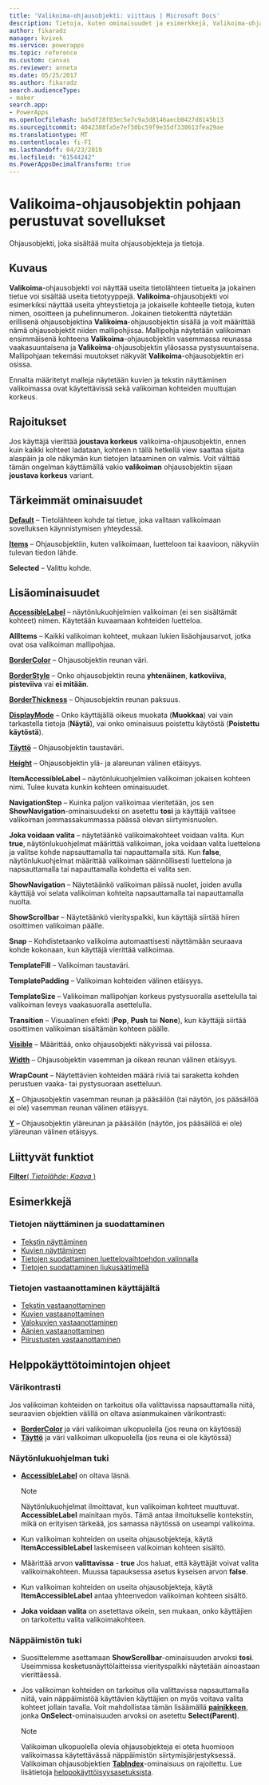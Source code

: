 ```yaml
---
title: 'Valikoima-ohjausobjekti: viittaus | Microsoft Docs'
description: Tietoja, kuten ominaisuudet ja esimerkkejä, Valikoima-ohjausobjektista
author: fikaradz
manager: kvivek
ms.service: powerapps
ms.topic: reference
ms.custom: canvas
ms.reviewer: anneta
ms.date: 05/25/2017
ms.author: fikaradz
search.audienceType:
- maker
search.app:
- PowerApps
ms.openlocfilehash: ba5df28f03ec5e7c9a3d8146aecb0427d8145b13
ms.sourcegitcommit: 4042388fa5e7ef50bc59f9e35df330613fea29ae
ms.translationtype: MT
ms.contentlocale: fi-FI
ms.lasthandoff: 04/23/2019
ms.locfileid: "61544242"
ms.PowerAppsDecimalTransform: true
---
```

# <a name="gallery-control-in-canvas-apps"></a>Valikoima-ohjausobjektin pohjaan perustuvat sovellukset

Ohjausobjekti, joka sisältää muita ohjausobjekteja ja tietoja.

## <a name="description"></a>Kuvaus

**Valikoima**-ohjausobjekti voi näyttää useita tietolähteen tietueita ja jokainen tietue voi sisältää useita tietotyyppejä. **Valikoima**-ohjausobjekti voi esimerkiksi näyttää useita yhteystietoja ja jokaiselle kohteelle tietoja, kuten nimen, osoitteen ja puhelinnumeron. Jokainen tietokenttä näytetään erillisenä ohjausobjektina **Valikoima**-ohjausobjektin sisällä ja voit määrittää nämä ohjausobjektit niiden mallipohjissa. Mallipohja näytetään valikoiman ensimmäisenä kohteena **Valikoima**-ohjausobjektin vasemmassa reunassa vaakasuuntaisena ja **Valikoima**-ohjausobjektin yläosassa pystysuuntaisena. Mallipohjaan tekemäsi muutokset näkyvät **Valikoima**-ohjausobjektin eri osissa.

Ennalta määritetyt malleja näytetään kuvien ja tekstin näyttäminen valikoimassa ovat käytettävissä sekä valikoiman kohteiden muuttujan korkeus.

## <a name="limitations"></a>Rajoitukset

Jos käyttäjä vierittää **joustava korkeus** valikoima-ohjausobjektin, ennen kuin kaikki kohteet ladataan, kohteen n tällä hetkellä view saattaa sijaita alaspäin ja ole näkymän kun tietojen lataaminen on valmis. Voit välttää tämän ongelman käyttämällä vakio **valikoiman** ohjausobjektin sijaan **joustava korkeus** variant.

## <a name="key-properties"></a>Tärkeimmät ominaisuudet

**[Default](properties-core.md)** – Tietolähteen kohde tai tietue, joka valitaan valikoimaan sovelluksen käynnistymisen yhteydessä.

**[Items](properties-core.md)** – Ohjausobjektiin, kuten valikoimaan, luetteloon tai kaavioon, näkyviin tulevan tiedon lähde.

**Selected** – Valittu kohde.

## <a name="additional-properties"></a>Lisäominaisuudet

**[AccessibleLabel](properties-accessibility.md)**  – näytönlukuohjelmien valikoiman (ei sen sisältämät kohteet) nimen. Käytetään kuvaamaan kohteiden luetteloa.

**AllItems** – Kaikki valikoiman kohteet, mukaan lukien lisäohjausarvot, jotka ovat osa valikoiman mallipohjaa.

**[BorderColor](properties-color-border.md)** – Ohjausobjektin reunan väri.

**[BorderStyle](properties-color-border.md)** – Onko ohjausobjektin reuna **yhtenäinen**, **katkoviiva**, **pisteviiva** vai **ei mitään**.

**[BorderThickness](properties-color-border.md)** – Ohjausobjektin reunan paksuus.

**[DisplayMode](properties-core.md)** – Onko käyttäjällä oikeus muokata (**Muokkaa**) vai vain tarkastella tietoja (**Näytä**), vai onko ominaisuus poistettu käytöstä (**Poistettu käytöstä**).

**[Täyttö](properties-color-border.md)** – Ohjausobjektin taustaväri.

**[Height](properties-size-location.md)** – Ohjausobjektin ylä- ja alareunan välinen etäisyys.

**ItemAccessibleLabel** – näytönlukuohjelmien valikoiman jokaisen kohteen nimi. Tulee kuvata kunkin kohteen ominaisuudet.

**NavigationStep** – Kuinka paljon valikoimaa vieritetään, jos sen **ShowNavigation**-ominaisuudeksi on asetettu **tosi** ja käyttäjä valitsee valikoiman jommassakummassa päässä olevan siirtymisnuolen.

**Joka voidaan valita** – näytetäänkö valikoimakohteet voidaan valita. Kun **true**, näytönlukuohjelmat määrittää valikoiman, joka voidaan valita luettelona ja valitse kohde napsauttamalla tai napauttamalla sitä. Kun **false**, näytönlukuohjelmat määrittää valikoiman säännöllisesti luettelona ja napsauttamalla tai napauttamalla kohdetta ei valita sen.

**ShowNavigation** – Näytetäänkö valikoiman päissä nuolet, joiden avulla käyttäjä voi selata valikoiman kohteita napsauttamalla tai napauttamalla nuolta.

**ShowScrollbar** – Näytetäänkö vierityspalkki, kun käyttäjä siirtää hiiren osoittimen valikoiman päälle.

**Snap** – Kohdistetaanko valikoima automaattisesti näyttämään seuraava kohde kokonaan, kun käyttäjä vierittää valikoimaa.

**TemplateFill** – Valikoiman taustaväri.

**TemplatePadding** – Valikoiman kohteiden välinen etäisyys.

**TemplateSize** – Valikoiman mallipohjan korkeus pystysuoralla asettelulla tai valikoiman leveys vaakasuoralla asettelulla.

**Transition** – Visuaalinen efekti (**Pop**, **Push** tai **None**), kun käyttäjä siirtää osoittimen valikoiman sisältämän kohteen päälle.

**[Visible](properties-core.md)** – Määrittää, onko ohjausobjekti näkyvissä vai piilossa.

**[Width](properties-size-location.md)** – Ohjausobjektin vasemman ja oikean reunan välinen etäisyys.

**WrapCount** – Näytettävien kohteiden määrä riviä tai saraketta kohden perustuen vaaka- tai pystysuoraan asetteluun.

**[X](properties-size-location.md)** – Ohjausobjektin vasemman reunan ja pääsäilön (tai näytön, jos pääsäilöä ei ole) vasemman reunan välinen etäisyys.

**[Y](properties-size-location.md)** – Ohjausobjektin yläreunan ja pääsäilön (näytön, jos pääsäilöä ei ole) yläreunan välinen etäisyys.

## <a name="related-functions"></a>Liittyvät funktiot

[**Filter**( *Tietolähde*; *Kaava* )](../functions/function-filter-lookup.md)

## <a name="examples"></a>Esimerkkejä

### <a name="show-and-filter-data"></a>Tietojen näyttäminen ja suodattaminen

* [Tekstin näyttäminen](control-text-box.md#show-data-in-a-gallery)
* [Kuvien näyttäminen](control-image.md#show-a-set-of-images-from-a-data-source)
* [Tietojen suodattaminen luettelovaihtoehdon valinnalla](control-drop-down.md#example)
* [Tietojen suodattaminen liukusäätimellä](control-slider.md#example)

### <a name="get-data-from-the-user"></a>Tietojen vastaanottaminen käyttäjältä

* [Tekstin vastaanottaminen](control-text-input.md#collect-data)
* [Kuvien vastaanottaminen](control-add-picture.md#add-images-to-an-image-gallery-control)
* [Valokuvien vastaanottaminen](control-camera.md#example)
* [Äänien vastaanottaminen](control-microphone.md#example)
* [Piirustusten vastaanottaminen](control-pen-input.md#create-a-set-of-images)

## <a name="accessibility-guidelines"></a>Helppokäyttötoimintojen ohjeet

### <a name="color-contrast"></a>Värikontrasti

Jos valikoiman kohteiden on tarkoitus olla valittavissa napsauttamalla niitä, seuraavien objektien välillä on oltava asianmukainen värikontrasti:

* **[BorderColor](properties-color-border.md)** ja väri valikoiman ulkopuolella (jos reuna on käytössä)
* **[Täyttö](properties-color-border.md)** ja väri valikoiman ulkopuolella (jos reuna ei ole käytössä)

### <a name="screen-reader-support"></a>Näytönlukuohjelman tuki

* **[AccessibleLabel](properties-accessibility.md)** on oltava läsnä.

    > [!NOTE]
    > Näytönlukuohjelmat ilmoittavat, kun valikoiman kohteet muuttuvat. **AccessibleLabel** mainitaan myös. Tämä antaa ilmoitukselle kontekstin, mikä on erityisen tärkeää, jos samassa näytössä on useampi valikoima.

* Kun valikoiman kohteiden on useita ohjausobjekteja, käytä **ItemAccessibleLabel** laskemiseen valikoiman kohteen sisältö.

* Määrittää arvon **valittavissa** - **true** Jos haluat, että käyttäjät voivat valita valikoimakohteen. Muussa tapauksessa asetus kyseisen arvon **false**.

* Kun valikoiman kohteiden on useita ohjausobjekteja, käytä **ItemAccessibleLabel** antaa yhteenvedon valikoiman kohteen sisältö.

* **Joka voidaan valita** on asetettava oikein, sen mukaan, onko käyttäjien on tarkoitettu valita valikoimakohteen.

### <a name="keyboard-support"></a>Näppäimistön tuki

* Suosittelemme asettamaan **ShowScrollbar**-ominaisuuden arvoksi **tosi**. Useimmissa kosketusnäyttölaitteissa vierityspalkki näytetään ainoastaan vierittäessä.
* Jos valikoiman kohteiden on tarkoitus olla valittavissa napsauttamalla niitä, vain näppäimistöä käyttävien käyttäjien on myös voitava valita kohteet jollain tavalla. Voit mahdollistaa tämän lisäämällä **[painikkeen](control-button.md)**, jonka **OnSelect**-ominaisuuden arvoksi on asetettu **Select(Parent)**.

    > [!NOTE]
  > Valikoiman ulkopuolella olevia ohjausobjekteja ei oteta huomioon valikoimassa käytettävässä näppäimistön siirtymisjärjestyksessä. Valikoiman ohjausobjektien **[TabIndex](properties-accessibility.md)**-ominaisuus on rajoitettu. Lue lisätietoja [helppokäyttöisyysasetuksista](properties-accessibility.md).
